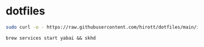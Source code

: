 # dotfiles

```sh
sudo curl -o - https://raw.githubusercontent.com/hirott/dotfiles/main/install.sh | sh
```

```
brew services start yabai && skhd
```
